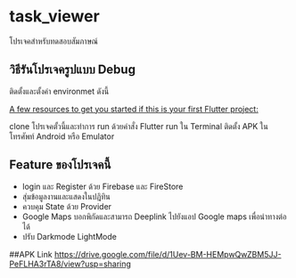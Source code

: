 # task_viewer

โปรเจคสำหรับทดสอบสัมภาษณ์

## วิธีรันโปรเจครูปแบบ Debug

ติดตั้งและตั้งค่า environmet ดังนี้

[A few resources to get you started if this is your first Flutter project:](https://docs.flutter.dev/get-started/install/windows/mobile)

clone โปรเจคตั้วนี้และทำการ run ด้วยคำสั่ง Flutter run ใน Terminal
ติดตั้ง APK ในโทรศัพท์ Android หรือ Emulator

## Feature ของโปรเจคนี้
- login และ Register ด้วย Firebase และ FireStore
- สุ่มข้อมูลงานและแสดงในปฎิทิน
- ควบคุม State ด้วย Provider
- Google Maps บอกพิกัดและสามารถ Deeplink ไปยังแอป Google maps เพื่อนำทางต่อได้
- ปรับ Darkmode LightMode


##APK Link
https://drive.google.com/file/d/1Uev-BM-HEMpwQwZBM5JJ-PeFLHA3rTA8/view?usp=sharing
